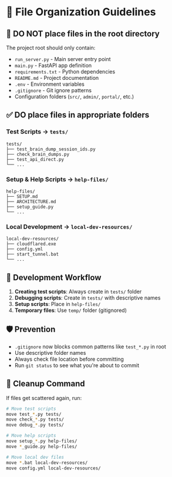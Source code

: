# 📁 File Organization Guidelines

## 🚫 **DO NOT** place files in the root directory

The project root should only contain:
- `run_server.py` - Main server entry point
- `main.py` - FastAPI app definition  
- `requirements.txt` - Python dependencies
- `README.md` - Project documentation
- `.env` - Environment variables
- `.gitignore` - Git ignore patterns
- Configuration folders (`src/`, `admin/`, `portal/`, etc.)

## ✅ **DO** place files in appropriate folders

### **Test Scripts** → `tests/`
```
tests/
├── test_brain_dump_session_ids.py
├── check_brain_dumps.py
├── test_api_direct.py
└── ...
```

### **Setup & Help Scripts** → `help-files/`
```
help-files/
├── SETUP.md
├── ARCHITECTURE.md
├── setup_guide.py
└── ...
```

### **Local Development** → `local-dev-resources/`
```
local-dev-resources/
├── cloudflared.exe
├── config.yml
├── start_tunnel.bat
└── ...
```

## 🔄 **Development Workflow**

1. **Creating test scripts**: Always create in `tests/` folder
2. **Debugging scripts**: Create in `tests/` with descriptive names
3. **Setup scripts**: Place in `help-files/` 
4. **Temporary files**: Use `temp/` folder (gitignored)

## 🛡️ **Prevention**

- `.gitignore` now blocks common patterns like `test_*.py` in root
- Use descriptive folder names
- Always check file location before committing
- Run `git status` to see what you're about to commit

## 🧹 **Cleanup Command**

If files get scattered again, run:
```bash
# Move test scripts
move test_*.py tests/
move check_*.py tests/
move debug_*.py tests/

# Move help scripts  
move setup_*.py help-files/
move *_guide.py help-files/

# Move local dev files
move *.bat local-dev-resources/
move config.yml local-dev-resources/
```
